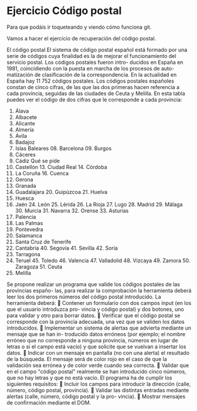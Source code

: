 # Ejercicio Código postal
Para que podáis ir toqueteando y viendo cómo funciona git. 

Vamos a hacer el ejercicio de recuperación del código postal.

El código postal
El sistema de código postal español está formado por una serie de códigos cuya finalidad es la de mejorar el funcionamiento del servicio postal. Los códigos postales fueron intro- ducidos en España en 1981, coincidiendo con la puesta en marcha de los procesos de auto- matización de clasificación de la correspondencia.
En la actualidad en España hay 11 752 códigos postales.
Los códigos postales españoles constan de cinco cifras, de las que las dos primeras hacen referencia a cada provincia, seguidas de las ciudades de Ceuta y Melilla.
En esta tabla puedes ver el código de dos cifras que le corresponde a cada provincia:

01. Álava
02. Albacete
03. Alicante
04. Almería
05. Ávila
06. Badajoz
07. Islas Baleares 08. Barcelona 09. Burgos
10. Cáceres
11. Cádiz
Qué se pide
12. Castellón 13. Ciudad Real 14. Córdoba
15. La Coruña 16. Cuenca
17. Gerona
18. Granada
19. Guadalajara 20. Guipúzcoa 21. Huelva
22. Huesca
23. Jaén 24. León 25. Lérida 26. La Rioja 27. Lugo 28. Madrid 29. Málaga 30. Murcia 31. Navarra 32. Orense 33. Asturias
34. Palencia
35. Las Palmas
36. Pontevedra
37. Salamanca
38. Santa Cruz de Tenerife
39. Cantabria 40. Segovia 41. Sevilla 42. Soria
43. Tarragona
44. Teruel 45. Toledo 46. Valencia 47. Valladolid 48. Vizcaya 49. Zamora 50. Zaragoza 51. Ceuta
52. Melilla


Se propone realizar un programa que valide los códigos postales de las provincias españo- las, para realizar la comprobación la herramienta deberá leer los dos primeros números del código postal introducido.
La herramienta deberá:
 Contener un formulario con dos campos input (en los que el usuario introduzca pro- vincia y código postal) y dos botones, uno para validar y otro para borrar datos.
 Verificar que el código postal se corresponde con la provincia adecuada, una vez que se validen los datos introducidos.
 Implementar un sistema de alertas que advierta mediante un mensaje que se han in- troducido datos erróneos (por ejemplo; el nombre erróneo que no corresponde a ninguna provincia, números en lugar de letras o si el campo está vacío) y que solicite
que se vuelvan a insertar los datos.
 Indicar con un mensaje en pantalla (no con una alerta) el resultado de la búsqueda.
El mensaje será de color rojo en el caso de que la validación sea errónea y de color verde cuando sea correcta.
 Validar que en el campo "código postal" realmente se han introducido cinco números, que no hay letras y que no está vacío.
El programa ha de cumplir los siguientes requisitos:
 Incluir los campos para introducir la dirección (calle, número, código postal, provincia).
 Validar las distintas entradas mediante alertas (calle, número, código postal y la pro- vincia).
 Mostrar mensajes de confirmación mediante el DOM.
